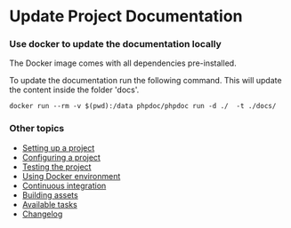 # Update Project Documentation

### Use docker to update the documentation locally
The Docker image comes with all dependencies pre-installed.


To update the documentation run the following command. This will update the content inside the folder 'docs'.
```
docker run --rm -v $(pwd):/data phpdoc/phpdoc run -d ./  -t ./docs/
```

### Other topics
- [Setting up a project](/docs/setting-up-project.md)
- [Configuring a project](/docs/configuring-project.md)
- [Testing the project](/docs/testing-project.md)
- [Using Docker environment](/docs/docker-environment.md)
- [Continuous integration](/docs/continuous-integration.md)
- [Building assets](/docs/building-assets.md)
- [Available tasks](/docs/available-tasks.md)
- [Changelog](/CHANGELOG.md)